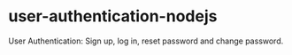 # user-authentication-nodejs
User Authentication: Sign up, log in, reset password and change password. 
